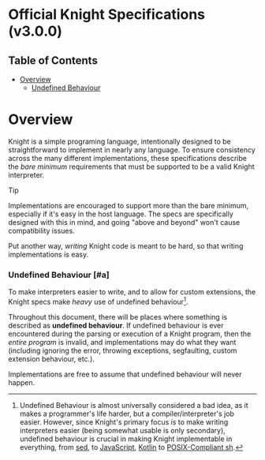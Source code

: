 # Official Knight Specifications (v3.0.0)
## Table of Contents
* [Overview](#overview)
	- [Undefined Behaviour](#undefined-behaviour)
<!-- * [Syntax](#syntax)
	- [Required Encoding](#required-encoding)
	- [Whitespace](#whitespace)
	- [Comments](#comments)
	- [Integer Literals](#integer-literals)
	- [String Literals](#string-literals)
	- [Variables](#parsing-variables)
	- [Functions](#parsing-functions)
	- [Parenthesis Groupings](#parenthesis-groupings)
	- [Parsing Example](#parsing-example)
	- [EBNF](#ebnf)
* [Types](#types)
	- [Context Overview](#coercions-overview)
	- [Integer](#integer)
	- [String](#string)
	- [Boolean](#boolean)
	- [Null](#null)
	- [List](#list)
	- [Block](#block)
* [Variables](#variables)
	- [Variable Evaluation](#variable-evaluation)
* [Functions](#functions)
	- [Evaluation Contexts](#evaluation-contexts)
	- [Nullary (arity 0)](#nullary-fns)
	- [Unary (arity 1)](#unary-fns)
	- [Binary (arity 2)](#binary-fns)
	- [Ternary (arity 3)](#ternary-fns)
	- [Quaternary (arity 4)](#quaternary-fns)
* [Extensions](#extensions)
	- [Command Line Arguments](#ext-command-line-arguments)
	- [Handling Undefined Behaviour](#ext-handling-undefined-behaviour)
	- [Functions](#ext-functions)
	- [Syntactic Sugar](#ext-syntactic-sugar)
	- [Additional Types](#ext-additional-types)
	- [Changing Functionality](#ext-changing-functionality)
	- [Extensibility](#ext-extensibility)
 -->
# Overview
Knight is a simple programing language, intentionally designed to be straightforward to implement in nearly any language. To ensure consistency across the many different implementations, these specifications describe the _bare minimum_ requirements that must be supported to be a valid Knight interpreter.

> [!TIP]
> Implementations are encouraged to support more than the bare minimum, especially if it's easy in the host language. The specs are specifically designed with this in mind, and going "above and beyond" won't cause compatibility issues.

Put another way, _writing_ Knight code is meant to be hard, so that writing implementations is easy.

### Undefined Behaviour [#a]
To make interpreters easier to write, and to allow for custom extensions, the Knight specs make _heavy_ use of undefined behaviour[^1].

[^1]: Undefined Behaviour is almost universally considered a bad idea, as it makes a programmer's life harder, but a compiler/interpreter's job easier. However, since Knight's primary focus _is_ to make writing interpreters easier (being somewhat usable is only secondary), undefined behaviour is crucial in making Knight implementable in everything, from [sed](https://github.com/knight-lang/sed), to [JavaScript](https://github.com/knight-lang/javascript), [Kotlin](https://github.com/knight-lang/kotlin) to [POSIX-Compliant sh](https://github.com/knight-lang/shell).

Throughout this document, there will be places where something is described as **undefined behaviour**. If undefined behaviour is ever encountered during the parsing or execution of a Knight program, then the _entire program_ is invalid, and implementations may do what they want (including ignoring the error, throwing exceptions, segfaulting, custom extension behaviour, etc.).

Implementations are free to assume that undefined behaviour will never happen.

<!--
## Undefined Behaviour
To make


Some forms of undefined behaviour may be easier to check than others, depending on the implementation language. For example, most implementations should be able to detect a division-by-zero error (e.g. by an exception being thrown). However, it may be more impossible to detect standard out being closed (such as in brainf\*ck). Implementations are encouraged, but not required, to handle easily-checked undefined behaviour.

To reiterate, **if undefined behaviour is encountered at any point during the parsing or execution of a Knight program, the entire program is ill-defined, and implementations may do whatever they want.**

# Syntax
Knight is a Polish-Notation (PN) language: Instead of the traditional "infix notation" (e.g. `output(1 + 2 * 4)`), functions come _before_ their arguments (e.g. `OUTPUT + 1 * 2 4`).

Knight also does not have a distinction between statements and expressions. Every function in Knight returns a value, which is then usable in other functions. So, instead of the c-style syntax of
```c
if (x < 3) {
	output("hi");
} else {
	output("bye");
}
```
Knight allows you to utilize the return value of `IF`:
```knight
OUTPUT IF < x 3 "hi" "bye"
```

Each Knight program is a single expression expression—such as `OUTPUT 3`, `; (= a 4) (OUTPUT (+ "a=" a))`, etc. Any additional tokens after this first expression (i.e. anything other than [whitespace](#whitespace) and [comments](#comments)) is **undefined behaviour**.

## Required Encoding
To make Knight implementable in most languages, only the following subset of ASCII characters is required to be supported. Implementations may support a superset of this (for example, all of ASCII or Unicode), but this is not required.
```text
	[tab] [newline] [carriage return] [space]
	  ! " # $ % & ' ( ) * + , - . /
	0 1 2 3 4 5 6 7 8 9 : ; < = > ?
	@ A B C D E F G H I J K L M N O
	P Q R S T U V W X Y Z [ \ ] ^ _
	` a b c d e f g h i j k l m n o
	p q r s t u v w x y z { | } ~
```
It is **undefined behaviour** for any character not in this list to appear anywhere within Knight source code (including within [comments](#comments)) and [string](#string)s (including those returned from [`PROMPT`](#fn-prompt)). Again, implementations are free to support more than this, but this is the bare minimum.

## Whitespace
Due to the nature of Knight's syntax, whitespace isn't always necessary. For example, `OUTPUT1` should be parsed as two tokens, `OUTPUT` and `1`. However, there are some times that whitespace is needed in order to distinguish different tokens (such as between two identifiers).

Implementations are required to recognize a minimum of the following characters as whitespace:

- Tab (`0x09`, i.e. `\t`)
- Newline (`0x0a`, i.e. `\n`)
- Carriage return (`0x0d`, i.e. `\r`)
- Space (`0x20`, i.e. a space—` `)

### <a name=other-whitespace></a> Interpreting `(`, `)`, and `:` as whitespace
While not defined as whitespace, implementations are free to ignore `(`, `)`, and `:` in source files. This is because for valid Knight programs, `(` and `)` do nothing (see [Parenthesis Groupings](#parenthesis-groupings)), whereas [`:`](#fn-noop) is a function that simply returns its argument, and so could always be omitted.

## Comments
Comments in Knight start with pound sign (`0x23`, i.e. `#`) and go until either a newline character (`0x0a`, i.e. `\n`) or end of file is encountered. Everything after the `#` should be ignored by the parser. There are no multiline or embedded comments in Knight.

As mentioned in the [the required encoding section](#required-encoding), it's **undefined behaviour** for comments to contain illegal characters. However, like all other undefined behaviour in Knight, implementations are free to define their own behaviour when it is encountered (and thus may allow non-Knight-encoding characters in comments).

For those familiar with regex, comments are `/#[^\n]*(\n|$)/`.

## Integer Literals
[Integer](#integer) literals are simply a sequence of ASCII digits (i.e. `0` (`0x30`) through `9` (`0x39`)). Leading `0`s do not indicate octal integers (e.g. `011` is the number eleven, not nine). No other bases are supported, and only integral numbers are allowed. Note that, unlike most other languages, integers are allowed to be followed by any non-digit character. As such, `+1a` should be parsed as `+` then `1` then `a`.

Like some languages, Knight doesn't have negative integer literals. Instead, the [`~`](#fn-negate) (numerical negation) function must be used: `~5`. However, implementations are free to parse this as the integer `-5`, as it has the same effect.

It is **undefined behaviour** for an integer literals to be larger than the [maximum required size](#integer-bounds).

For those familiar with regex, integers are `/[0-9]+/`.

## String Literals
[String](#string) literals in Knight begin with with either a single quote (`0x27`, i.e. `'`) or a double quote (`0x22`, i.e. `"`). All characters are taken literally until the opening quote is encountered again. This means that there are no escape sequences within string literals; if you want a newline character, you will have to do:
```knight
OUTPUT "this is a newline:
cool, right?"
```
Due to the lack of escape sequences, each string may only contain one of the two types of quotes (as the same quote again denotes the end of a string). There is no difference between single quoted or double quoted strings (asides from the fact that double quotes can appear in single-quoted strings and vice versa).

It is **undefined behaviour** for string literals to not have a closing quote. While highly unlikely to be encountered in an actual program, it is also **undefined behaviour** for a string literal's length to exceed the [maximum integer size](#integer-bounds).

For those familiar with regex, strings are `/'[^']*'|"[^"]*"/`.

## <a name=parsing-variables></a> Variables
In Knight, all [variable](#variables)s are lower case (upper case letters are reserved for builtin functions). Variable names must start with an ASCII lower case letter (i.e. `a` (`0x61`) through `z` (`0x7a`)) or an underscore (`_` (`0x5f`)). After the initial letter, variable names may optionally include lower case letters, underscores, or ASCII digits (i.e. `0` (`0x30`) through `9` (`0x39`)). Note that since upper case letters are not a part of variable names, they're allowed to immediately follow variables. `+aRANDOM` should be parsed as `+`, `a`, and `RANDOM`.

Implementations are required to support variable names of at most 127 characters, although they may choose to allow longer variable names. It is **undefined behaviour** for programs to have variable names longer than 127 characters.

For those familiar with regex, variables are `/[a-z_][a-z_0-9]*/`.

## <a name=parsing-functions></a> Functions
In Knight, there are two different styles of functions: symbolic and word-based. In both cases, the function is uniquely identified by its first character; the distinction merely determines how the name is parsed.

Word-based functions start with a single uppercase letter (ie `A` (`0x41`) through `Z` (`0x5a`)), such as `I` for `IF` or `R` for `RANDOM`, and may contain any amount of upper case letters and `_` (`0x5f`) afterwards. This means that `R`, `RAND`, `RANDOM`, `RAND_INT`, `RAND_OM_NUMBER` `R___`, etc. are all the same function—the `R` function.

In contrast, symbolic functions are functions that are a single symbol, such as `;` or `%`. Unlike word-based functions, they should not consume additional characters following them. The character stream `+++` should be parsed identically to `+ + +`—three separate addition functions.

Every function has a predetermined arity: There are no variadic functions. After parsing a function's name, an amount of expressions corresponding to that function's arity should be parsed: For example, after parsing a `+`, two expressions must be parsed, such as `+ 1 2`. It is **undefined behaviour** for a program to contain fewer expressions than are required for the function. While not necessary, it's recommended to provide some form of error message (if easy to implement), such as `line 10: missing argument 2 for '+'`, or even `missing an argument for '+'`.

The list of required functions are as follows. Implementations may define additional symbolic or keyword-based functions if desired.

- Arity `0`: [`TRUE`](#fn-true), [`FALSE`](#fn-false), [`NULL`](#fn-null), [`@`](#fn-empty-list),
             [`PROMPT`](#fn-prompt), [`RANDOM`](#fn-random)
- Arity `1`: [`:`](#fn-noop), [`BLOCK`](#fn-block), [`CALL`](#fn-call), [`QUIT`](#fn-quit),
             [`DUMP`](#fn-dump), [`OUTPUT`](#fn-output), [`LENGTH`](#fn-length), [`!`](#fn-not),
             [`~`](#fn-negate), [`ASCII`](#fn-ascii), [`,`](#fn-box), [`[`](#fn-head), [`]`](#fn-tail)
- Arity `2`: [`+`](#fn-add), [`-`](#fn-subtract), [`*`](#fn-multiply), [`/`](#fn-divide),
             [`%`](#fn-remainder), [`^`](#fn-power), [`<`](#fn-less-than), [`>`](#fn-greater-than),
             [`?`](#fn-equals), [`&`](#fn-and), [`|`](#fn-or), [`;`](#fn-then), [`=`](#fn-assign),
             [`WHILE`](#fn-while)
- Arity `3`: [`IF`](#fn-if), [`GET`](#fn-get)
- Arity `4`: [`SET`](#fn-set)

### <a name=literal-functions></a> Literal Functions
Short note on the `TRUE`/`FALSE`/`NULL`/`@` functions: As they are functions that take no arguments and simply return a value (true, false, null, and an empty list, respectively), they can be instead interpreted as literals. That is, there's no functional difference between parsing `TRUE` as a function that returns `true` when executed and parsing `TRUE` simply as the true value.

### Implementation-Defined Functions
Implementations may define their own functions, as long as they start with an upper-case letter or a symbol. Note that the `X` function name is explicitly reserved for extensions. See [Extensions](#extensions) for more details.

## Parenthesis Groupings
Because all Knight is a polish-notation language with only fixed-arity functions (see [Functions](#functions)), grouping is not at all required to make valid programs. But writing large Knight programs can get a bit difficult, as a single mistake can lead to the parser misinterpreting everything. So, as an aid, the left and right round parenthesis (`0x28` and `0x29`, i.e. `(` and `)`) can be used to enclose expressions. It is **undefined behaviour** for these parenthesis to not enclose a single expression.

Since these parenthesis do not change the parsing of valid Knight programs, and don't affect the runtime in any way whatsoever, implementations _are free to ignore them when parsing_. These implementations will still run valid Knight programs correctly.

This requirement for valid Knight programs simply exists so that implementations that wish to do parenthesis checking won't accidentally reject valid programs. Here's some examples of programs:
```knight
OUTPUT * a 2         # legal, no parens
(OUTPUT * a 2)       # legal, parens are valid
(OUTPUT (* (a) (2))) # legal, parens are valid
OUTPUT * ((((a)))) 2 # legal, parens can nest.
= (a) 4              # legal, identifiers here are no different

OUTPUT (* a 2  # illegal, mismatched parens
OUTPUT (*) a 2 # illegal, not enclosing a single expression
OUTPUT ((*) a 2) # illegal, the `(*)` isn't a single expression
```

## Parsing Example
Here's an example of a simple guessing game, and how it should be parsed:
```text
# Simple guessing game
; = secret RANDOM
; = guess + 0 PROMPT
  OUTPUT IF (? secret guess) "correct!" "wrong!"
```
```text
[;]
 ├──[=]
 │   ├──[secret]
 │   └──[RANDOM]
 └──[;]
     ├──[=]
     │   ├──[guess]
     │   └──[+]
     │       ├──[0]
     │       └──[PROMPT]
     └──[OUTPUT]
         └──[IF]
             ├──[?]
             │   ├──[secret]
             │   └──[guess]
             ├──["correct!"]
             └──["wrong!"]
```

## EBNF
If you are familiar with [EBNF](https://en.wikipedia.org/wiki/Extended_Backus%E2%80%93Naur_form), the following is Knight's EBNF in its entirety:
```ebnf
program := expr ; (* An entire program in Knight is just one expression *)
expr := identifier
      | integer
      | string
      | nullary
      | unary      expr
      | binary     expr expr
      | ternary    expr expr expr
      | quaternary expr expr expr expr ;

(* Simple values *)
identifier := LOWER , {LOWER | DIGIT} ;
integer    := DIGIT , {DIGIT} ;
string     := "'" , {NON_SINGLE} , "'"
            | '"' , {NON_DOUBLE} , '"' ;

(* Functions *)
nullary    := "@"
            | ("T" | "F" | "N" | "P" | "R") , {UPPER} ;

unary      := ":" | "!" | "~" | "," | "[" | "]"
            | ("B" | "C" | "Q" | "D" | "O" | "L" | "A") , {UPPER} ;

binary     := "+" | "-" | "*" | "/" | "%" | "^"
            | "<" | ">" | "?" | "&" | "|" | ";" | "="
            | "W" , {UPPER} ;

ternary    := ("I" | "G") , {UPPER} ;

quaternary := "S" , {UPPER} ;

(* Character sequences *)
UPPER := "_" | "A" | "B" | "C" | "D" | "E" | "F" | "G" | "H"
       | "I" | "J" | "K" | "L" | "M" | "N" | "O" | "P" | "Q"
       | "R" | "S" | "T" | "U" | "V" | "W" | "X" | "Y" | "Z" ;

LOWER := "_" | "a" | "b" | "c" | "d" | "e" | "f" | "g" | "h"
       | "i" | "j" | "k" | "l" | "m" | "n" | "o" | "p" | "q"
       | "r" | "s" | "t" | "u" | "v" | "w" | "x" | "y" | "z" ;

DIGIT := "0" | "1" | "2" | "3" | "4"
       | "5" | "6" | "7" | "8" | "9" ;

NON_SINGLE := ? any character except single quote (') ? ;
NON_DOUBLE := ? any character except double quote (") ? ;
```

# Types
Knight only has a handful of types: [Integer](#integer), [String](#string), [Boolean](#boolean), [Null](#null), [List](#list), and [Block](#block). All types in Knight are **immutable**, including strings and lists.



<! -- Most Knight functions perform coercion between types, so conversions are defined on a lot

Knight functions frequently perform coercion, converting their arguments from one type to another. As such, every type but Block have the **integer**, **string**, **boolean**, and **list** coercions defined.

All types in Knight are **immutable**, including strings and lists.
 - ->
## Context Overview
Many functions in Knight have contexts defined on them: They will automatically coerce their arguments from one type to another. For example, [`OUTPUT`](#fn-output) always coerces its argument into a string.

The following is a rough overview of all the conversions. See each type's "Coercion" section for more details.

| Conversion From \ To | [Integer](#integer)     | [String](#string)                   | [Boolean](#boolean) | [List](#list)    |
|----------------------|-------------------------|-------------------------------------|---------------------|------------------|
| [Integer](#integer)  | _itself_                | (normal int->string conversion)     | nonzero?            | digits (**undefined** if negative) |
| [String](#string)    | &lt;like C's `atoi`&gt; | _itself_                            | nonempty?           | individual chars |
| [Boolean](#boolean)  | `0`/`1`                 | `"false"`/`"true"`                  | _itself_            | **undefined**    |
| [List](#list)        | list length             | list [joined](#fn-power) by newline | nonempty?           | _itself_         |
| [Null](#null)        | `0`                     | `""`                                | `false`             | empty list       |
| [Block](#block)      | **undefined**           | **undefined**                       | **undefined**       | **undefined**    |

## Evaluation of Types
All builtin types in Knight (i.e. Integer, String, Boolean, Null, and List) when evaluated, should return themselves. This is in contrast to variables and functions, which may return different values each time they're evaluated.

## <a name=integer></a> Integer
In Knight, only integral numbers exist—all functions which might return non-integral numbers are simply truncated (look at each functions' respective definitions for details on what exactly truncation means in each case).

### <a name=integer-bounds></a> Minimum Required Bounds
All implementations must be able to represent all integers within the range `-2147483648 .. 2147483647`, inclusive on both sides. (These are the bounds for 32-bit signed integers using 2's complement.) Implementations are free to support larger, and smaller integers (for example, by using a 64 bit integer), however this is the bare minimum.
Knight only supports integersOnly integers $[-2^{31}, 2^{31} -1]$

> [!TIP]
> Implementations are only required to support up to 32 bit integers, but can go beyond.


Note that all mathematical operations in Knight that would cause over/underflow for integers is considered **undefined behaviour**. This allows for implementations to freely use larger integer sizes and not have to worry about wraparounds.

### <a name=integer-contexts></a> Contexts
(See [here](#evaluation-contexts) for more details on contexts.)

- **integer**: In integer contexts, the integer itself is simply returned.
- **string**: In string contexts, integers are converted to their base-10 representation. Negative integers should have a `-` prepended to the beginning of the string (positive integers shouldn't get `+`). For example, `0 -> "0"`, `123 -> "123"`, and `~12 -> "-12"`.
- **boolean**: In boolean contexts, zero becomes `false`, and all other integers (ie nonzero) become `true`.
- **list**: In list contexts, the digits of the integer should be returned order of most significant to least significant. If the integer is negative, each digit should become negated as well. For example, `DUMP +@123` prints `[1, 2, 3]`, whereas `DUMP +@~123` prints `[-1, -2, -3]`.

## String
Strings in Knight are like strings in most other languages, albeit a bit simpler: They're immutable (like all types within Knight), and are _only_ required to be able to represent a [specific subset of ASCII](#required-encoding). Implementations are free to support more characters (e.g. all of ASCII, or Unicode), but this is not required.

While rare in practice, it is **undefined behaviour** for Knight programs to attempt to create strings with a length larger than [the maximum value for integers](#integer-bounds). (Thus, `LENGTH string` will always have a well-defined result.)

### <a name=string-contexts></a> Contexts
(See [here](#evaluation-contexts) for more details on contexts.)

- **integer**: (This is roughly equivalent to C's `atoi`). To convert a string to an integer, the following is done: (1) strip all leading [whitespace](#whitespace), (2) an optional `+` or `-` may occur (3) take as many ascii digits as possible, stopping at the first non-digit or end of string. Interpret those digits as a string literal, negating it if `-` occurred. If no digits are found, return zero. In regex terms, this is `/^\s*([-+]?\d*)/`. Note that if the resulting integer is out of bounds for what the integer type can handle, it is **undefined behaviour**.
- **string**: In string contexts, the string itself is returned.
- **boolean**: In boolean contexts, only empty strings are `false`. All other strings (ie nonempty) are `true`, including things like `"0"`.
- **list**: In list contexts, the characters of the string should be returned, with each element of the list being a string containing just that character. (For example, `DUMP +@"abc"` prints `["a", "b", "c"]`.)

## Boolean
The boolean type in Knight has two variants: `false` and `true`. These two values are used to indicate truthiness within Knight, and is the type that's converted to within boolean contexts.

### <a name=boolean-contexts></a> Contexts
(See [here](#evaluation-contexts) for more details on contexts.)

- **integer**: In integer contexts, `false` becomes `0` and `true` becomes `1`.
- **string**: In string contexts, `false` becomes `"false"` and `true` becomes `"true"`.
- **boolean**: In boolean contexts, the boolean itself is simply returned.
- **list**: In list contexts, `false` becomes an empty list and `true` becomes a list just containing `true`. (i.e. `+@FALSE` is equivalent to `@`, whereas `+@TRUE` is equivalent to `,TRUE`).


## Null
The `null` type is used to indicate the absence of a value within Knight, and is the return value of some functions (such as `OUTPUT` and `WHILE`). While it does have conversions defined for all contexts, no conversions _into_ `null` exist.

### <a name=null-contexts></a> Contexts
(See [here](#evaluation-contexts) for more details on contexts.)

- **integer**: In integer contexts, null becomes `0`.
- **string**: In string contexts, null becomes an **empty string** (notably, not `"null"`, as some languages do).
- **boolean**: In boolean contexts, null becomes `false`.
- **list**: In list contexts, null becomes an empty list.

## List
Lists are the only container type defined in Knight. Like most runtime languages, lists in Knight are heterogeneous—that is, the same list must be able to hold multiple values (e.g. both an integer and a string). Additionally, like strings, lists are entirely immutable: All operations that would normally modify a list in other languages simply returns a new list in Knight. Lastly, a list is a datatype with an order; ie, list elements retain the order in which they are. (e.g. `[ list` should always give you the same element for nonempty lists).

While rare in practice, it is **undefined behaviour** for Knight programs to attempt to create lists with a length larger than [the maximum value for integers](#integer-bounds). (Thus, `LENGTH list` will always have a well-defined result.)

### <a name=list-contexts></a> Contexts
(See [here](#evaluation-contexts) for more details on contexts.)

- **integer**: In integer contexts, lists return their length.
- **string**: In string contexts, lists should have their elements converted to a string, with a newline inserted between each element. (This is the same as calling the [`^` operator](#fn-power) with a newline as the second argument). Because of this, an empty list becomes an empty string, and a list of just one element becomes just that element's string value.
- **boolean**: In boolean contexts, empty lists return `false`, and all other (i.e. nonempty) lists return true.
- **list**: In list contexts, the list itself is simply returned.

### List Literals
Due to Knight's fixed-arity syntax, it's impossible to have list literals (although you could definitely add them as an extension if you wanted). There's generally three ways to create lists in Knight:
```knight
# Way 1, automatic coercion by adding something to `@`
+@123   # => [1, 2, 3]
+@"abc" # => ["a", "b", "c"]

# Way 2, adding "boxed" elements together:
+ (+ ,1 ,2) ,3 # => [1, 2, 3]
+ ,TRUE ,FALSE # => [true, false]

# Way 3 (a variant of 2), doing some form of iteration:
; = list @
; WHILE > 100 list # until the list is 100 elements long
	: = list + list ,LENGTH list # add the length of the list to it.
```

## Block
The black sheep of Knight's types, the Block type is created in exactly one way: The return value of the `BLOCK` function. Blocks are used to used to delay execution of a piece of code until later, which acts as sort of a poor-man's function. The only way to execute a block's body is through the `CALL` function, which accepts only a single argument: the block to execute. Blocks do not take arguments, as all arguments are global variables.

### <a name=block-contexts></a> Contexts
The Block type does not have any contexts defined. Attempting to coerce a Block into anything results in **undefined behaviour**.

### Valid functions for Blocks
Because blocks aren't allowed to be used in any contexts, there's only a handful of places they may be used. Attempting to use them anywhere else is considered **undefined behaviour**

- The sole argument to [`:`](#fn-noop), [`BLOCK`](#fn-block) itself (ie `BLOCK BLOCK ...`), [`CALL`](#fn-call), and [`,`](#fn-box).
- The second argument to [`=`](#fn-while), [`&`](#fn-and), or [`|`](#fn-or)
- Either argument of [`;`](#fn-then)
- Either the second or third argument of [`IF`](#fn-if)

Notably, functions like [`?`](#fn-equals) and [`DUMP`](#fn-dump) do not require you to handle blocks at all.

# Variables
All variables in Knight are global and last for the duration of the program; there are no function-local variables. This means that once a variable is assigned a value, the variable should be accessible at any point for the duration of the program. Also, like most runtime languages, variables are not typed—you can assign a string to a variable that previously held a block.

Implementations are only required to support variables between 1 and 127 characters long, however they may choose to support longer. As is described in the [variable parsing](#parsing-variables) section, names must conform to the regex `/[a-z_][a-z0-9_]*/`.

### Possible optimizations for Variables
Note that while technically you're required to both have every variable accessible at all times _and_ able to be assigned every type, Knight supports no form of introspection or runtime evaluation (without optional extensions such as `EVAL` or `VALUE`). That is, there's no way at runtime to dynamically assign/lookup a variable. So, if you can prove that a variable is unused after a certain point, or is only assigned a specific type, you should feel free to perform optimizations.

## Variable Evaluation
When evaluated, the variable must return the value previously assigned to it, unevaluated. That is, if you say had `= foo BLOCK (QUIT 1)` beforehand and later on evaluated `foo`, it should return the block, and _not_ quit the program. Note that it's possible for multiple variables to be associated with the same object within Knight (e.g. `= foo (= bar ...)`).

It's considered **undefined behaviour** to attempt to evaluate a variable when it hasn't been assigned a value yet.

# Functions
Every function in Knight has a predetermined arity—there are no variadic functions.

Unless otherwise noted, all functions will _evaluate_ their arguments beforehand. This means that `+ a b` should fetch the value of `a`, the value of `b`, and then add them together, and should _not_ attempt to add a literal identifier to another literal identifier (which doesn't even make sense).

All arguments _must_ be evaluated in order (from left to right)—functions such as `;` rely on this.

As mentioned before, any operators which would return an integer outside of the implementation-supported integer range, the return value is undefined. (i.e. integer overflow is an undefined operation.)

## Evaluation Contexts
Certain functions impose certain contexts on their arguments, coercing other types to the required type. (See each type's coercion contexts for their exact semantics.) The following are the contexts used within this document:

- `string`:      The argument must be evaluated, and then converted to a [String](#string).
- `boolean`:     The argument must be evaluated, and then converted to a [Boolean](#boolean).
- `integer`:     The argument must be evaluated, and then converted to an [Integer](#integer).
- `list`:        The argument must be evaluated, and then converted to a [List](#list).
- `coerced`:     The argument must be evaluated, and will then be coerced within the function itself.
- `unchanged`:   The argument must be evaluated, and passed unchanged.
- `unevaluated`: The argument must not be evaluated at all before being passed.

Some functions also express their arguments via `{...}` (eg `ASCII {string,integer}`). This is just a convenience to see what types are valid at a glance, and should be interpreted as `unchanged`.

## <a name=nullary-fns></a> Nullary (arity 0)
### <a name=fn-true></a> `TRUE`
The function `TRUE` returns the true boolean value.

As discussed in the [Literals Functions](#literal-functions) section, `TRUE` may either be interpreted as a function of arity 0, or a literal value—they're equivalent. See the section for more details.

#### Examples
```nim
DUMP TRUE #=> true
```

### <a name=fn-false></a> `FALSE`
The function `FALSE` returns the false boolean value.

As discussed in the [Literals Functions](#literal-functions) section, `FALSE` may either be interpreted as a function of arity 0, or a literal value—they're equivalent. See the section for more details.

#### Examples
```nim
DUMP FALSE #=> false
```

### <a name=fn-null></a> `NULL`
The function `NULL` returns the null value.

As discussed in the [Literals Functions](#literal-functions) section, `NULL` may either be interpreted as a function of arity 0, or a literal value—they're equivalent. See the section for more details.

#### Examples
```nim
DUMP NULL #=> null
```

### <a name=fn-empty-list></a> `@`
The function `@` returns the an empty list.

As discussed in the [Literals Functions](#literal-functions) section, `@` may either be interpreted as a function of arity 0, or a literal value—they're equivalent. See the section for more details.

#### Examples
```nim
DUMP @ #=> []
```

### <a name=fn-prompt></a> `PROMPT`
The prompt function reads a line (terminated either by `\n` or end of file being reached, whichever is first) from standard in. Before returning the line, a trailing `\n`/`\r\n` should be removed. If there's nothing left to read from stdin (i.e. end of file was reached before reading anything), `null` should be returned instead. Implementations should be able to read lines of any length, up to the [maximum required size for strings](#string-bounds).

It is considered **undefined behaviour** for there to be a problem reading a line from stdin (e.g, it's closed, permission issues, etc., but _not_ if EOF was reached—see the previous line).

If is considered **undefined behaviour** if the line that's read in contains any characters that [are not supported in Knight](#required-encoding).

#### Examples
Examples of how `PROMPT` functions (input (with escapes) on the left, result on the right):
```
hello\n           #=> "hello"
hello\r\n         #=> "hello"
hello\r\r\n       #=> "hello\r"
hello\rworld\r\n  #=> "hello\rworld"
hello\r\r\r<eof>  #=> "hello\r\r\r"
hello<eof>        #=> "hello"
<eof>             #=> NULL
```

### <a name=fn-random></a> `RANDOM`
This function must return a (pseudo-) random integer between 0 and—at a minimum—32767 (`0x7fff`). Implementations are free to return a larger random integer if they desire; however, all random integers must be zero or positive.

Note that `RANDOM` _should_ return different integers between subsequent calls and program executions, although this isn't strictly verifiable by virtue of how random integers work. Regardless, programs should attempt to use a somewhat unique seed for every program run (e.g. a simple `srand(time(NULL)))` is sufficient).

### Examples
```nim
DUMP RANDOM        #=> 15503
DUMP (% RANDOM 10) #=> 9
```

## <a name=unary-fns></a> Unary (arity 1)

### <a name=fn-noop></a> `: unchanged`
A no-op: Simply returns its value unchanged (after executing it).

As discussed in the [Other Whitespace](#other-whitespace) section, `:` may either be interpreted as a function of arity 1 or whitespace.

#### Examples
```nim
: DUMP + 1 2       #=> 3
DUMP : + 1 2       #=> 3
: DUMP : + : 1 : 2 #=> 3
::::::: DUMP + 1 2 #=> 3
```

### <a name=fn-block></a> `BLOCK unevaluated`
Unlike nearly every other function in Knight, the `BLOCK` function does _not_ execute its argument: Instead, it returns a [Block](#block), that when [`CALL`](#fn-call)ed later on, will actually evaluate the argument. This is the only way for Knight programs to get unevaluated blocks of code, which can be used for delayed execution.

The `BLOCK` function is intended to be used to create user-defined "functions". However, there's no way to pass arguments to blocks, and so Knight programs that wish to pass arguments must use global variables. See examples below.

(Implementation Note: For most implementations, `BLOCK` can be implemented as just returning its argument, and `CALL` just executes its argument twice.)

See the [Block type](#block) for exact semantics of how to use `BLOCK`'s return value.

#### See Also
The [Local Variables](#ext-local-variables) and [Methods](#ext-methods) extensions, for implementations that want to try their hand making `BLOCK`s easier to use.

#### <a name=fn-block-examples></a> Examples
Blocks defer execution
```nim
; = random_0_to_9 BLOCK (RANDOM % 10)
; OUTPUT CALL random_0_to_9 #=> 3
: OUTPUT CALL random_0_to_9 #=> 5
```
For implementations that support matching `()`, they're useful to ensure `BLOCK`s contain exactly one statement:\
```nim
; = get_name BLOCK (
	; OUTPUT "What is your name?"
	: PROMPT
)

# This would fail:
# ; = get_name BLOCK (
# 	; OUTPUT "What is your name?"
# ) # <-- oops, forgot `PROMPT`

: OUTPUT + "Hello, " (CALL get_name)

```
To pass arguments to blocks, you need to use global variables
```nim
; = max BLOCK
   : IF (< a b) a b

; = a 3
; = b 4
: OUTPUT + "maximum of a and b is: " (CALL max)
```
Blocks can contain anything, not just functions
```
; = foo BLOCK bar
; = true BLOCK TRUE
; = four BLOCK 4

; = bar (CALL true)
; OUTPUT CALL foo # => true
; = bar (CALL four)
: OUTPUT CALL foo # => 4
```

### <a name=fn-call></a> `CALL {block}`
Calling this function with anything other than [`BLOCK`](#fn-block)'s return value is considered **undefined behaviour**.

The pair to [`BLOCK`](#fn-block), `CALL` evaluates whatever `BLOCK` was given.
When given a Block, executes the Block's inner value

Just as [`BLOCK`](#fn-block) delays the execution of its argument, `CALL` should "resume execution" of the argument, evaluating as if the `BLOCK` as defined at the call site.

Calling this function with anything other than [`BLOCK`](#fn-block)'s return value is considered **undefined behaviour**.

#### Examples
See [`BLOCK`'s examples](#fn-block-examples)

### <a name=fn-quit></a> `QUIT integer`
Stops the entire Knight program with the given status code.

It is **undefined behaviour** if the given status code is not within 0 to 127, inclusive. (However, since it is undefined behaviour, implementations are free to accept status codes outside this range.)

Examples:
```knight
QUIT 12    # => exit with status 12
QUIT 0     # => exit with status 0
QUIT "127" # => exit with status 127
QUIT ~1    # undefined behaviour
QUIT 128   # undefined behaviour
```

### <a name=fn-output></a> `OUTPUT string`
Writes its argument (converted to a string) to standard out, flushes standard out, and then returns `null`.

Normally, a newline should be written after `string` (which should also flush stdout on most systems). However, if the string ends with a backslash (`\`), the backslash is _not written to stdout_, and trailing newline is suppressed.

It is considered **undefined behaviour** if any problems arise when writing to or flushing stdout (e.g. it's closed, permission issues, etc.).

Examples:
```knight
# normal string
; OUTPUT "foo"
; OUTPUT "" # empty string also writes newline
; OUTPUT "bar"
foo

bar
# no trailing newline
; OUTPUT "foo\"
; OUTPUT "bar"
foobar
# With a string ending in `\n`
; OUTPUT "foo
"
; OUTPUT "bar"
foo

bar
```

### <a name=fn-dump></a> `DUMP {integer,boolean,null,string,list}`
Dumps a debugging representation of its argument to stdout, then returns its evaluated argument.

This function is also with the unit testing framework uses to ensure that implementations conform to the Knight specifications.

This function writes the following to stdout, _without a trailing newline_:

- **`integer`**: Its string representation.
- **`boolean`**: Its string representation.
- **`null`**: Just `null`.
- **`string`**: A `"`, followed by the contents of the string, and ended with another `"`. The contents of the string should be verbatim, except for the following replacements:
	- tab (`0x09`): `\t`
	- newline (`0x0A`): `\n`
	- carriage return (`0x0D`): `\r`
	- backslash (`0x5C`): `\\`
	- double quote (`0x22`): `\"`
- **`list`**: A `[`, followed by the `DUMP`ing of each element within the list. A `, ` (comma _and_ then space) should be added between elements, but not at the end. A closing `]` should be written when done.
- **All other types**: **undefined behaviour**

Like [`OUTPUT`](#fn-output), it's **undefined behaviour** if there's any issues writing to stdout.

Examples:
```knight
DUMP 3 #=> 3
DUMP ~3 #=> -3

DUMP TRUE #=> true
DUMP FALSE #=> false
DUMP NULL #=> null

DUMP 'hello' #=> "hello"
DUMP 'hel"lo' #=> "hel\"lo"
DUMP "hel'lo" #=> "hel'lo"
DUMP '<carrige return>
<tab>' #=> "\r\n\t"
DUMP '\"' => "\\\""

DUMP @ #=> []
DUMP ,3 #=> [3]
DUMP ,,,3 #=> [[[3]]]
DUMP ,"[]" #=> ["[]"]
DUMP +@123 #=> [1, 2, 3]
DUMP +@'\\3' #=> ["\\", "\\", "3"]
```

### <a name=fn-length></a> `LENGTH list`
Returns the length of the argument when converted to a list.

Note: The length of strings are the same as the length of their list coercion, as the list coercion returns a list of the chars in the list.

Examples:
```knight
LENGTH TRUE      # => 1
LENGTH FALSE     # => 0
LENGTH NULL      # => 0
LENGTH 1234      # => 4
LENGTH ~1234     # => 4
LENGTH "hello!"  # => 6
LENGTH @         # => 0
LENGTH (*,0 100) # => 100
```

### <a name=fn-not></a> `! boolean`
Returns the logical negation of its argument: truthy values become `false`, and falsey values become `true`.

Examples:
```knight
!TRUE # => false
!1234 # => false
!""   # => true
!,0   # => true
```

### <a name=fn-negate></a> `~ integer`
Converts the argument to an integer, then negates it. Note that this is numeric negation (i.e. like unary `-` in other languages) and _not_ bitwise negation.

Examples:
```knight
~38               # => -38
~0                # => 0
~(- 1 2)          # => 1
~~5               # => 5
~TRUE             # => -1
~,123             # => -1
~(-~2147483647 1) #=> undefined (max integer is 2147483647)
```

### <a name=fn-ascii></a> `ASCII {integer,string}`
The return value of this function depends on its first argument's type:

- **`Integer`**: Interprets it as an ASCII codepoint, and returns a string containing just that character. It is **undefined behaviour** if the codepoint is not [in the encoding](#required-encoding).
- **`String`**: Converts and returns the first character's ASCII numerical equivalent. It is **undefined behaviour** for the string to be empty.
- **All other types**: **undefined behaviour**

Implementations may feel free to extend `ASCII` to go beyond ASCII and even support Unicode. However, this is not required.

Examples:
```knight
ASCII 38 # => &
ASCII 50 # => ;
ASCII 10 # => <newline>
ASCII 19 # undefined (19 isnt valid)

ASCII "H"     # => 72
ASCII "HELLO" # => 72
ASCII "
" # => 10
ASCII "" # undefined (empty isnt valid)
```

### <a name=fn-box></a> `, unchanged`
This function returns a list containing just its argument. In Python terms, `lambda x: [x]`.

Examples:
```knight
,1   # => [1]
,,"" # => [[""]]
,,@  # => [[[]]]
```

### <a name=fn-head></a> `[ {string,list}`
The return value of this function depends on its first argument's type:

- **`String`**: Returns a string of just first character. It is **undefined behaviour** for the string to be empty.
- **`List`**: Returns the first element of the list. It is **undefined behaviour** for the list to be empty.
- **All other types**: **undefined behaviour**

Examples:
```knight
["h"      # => "h"
["hello"  # => "h"
[""       # => undefined, empty string

[,1       # => 1
[(+@1234) # => 1
[@        # => undefined, empty list.
```

### <a name=fn-tail></a> `] {string,list}`
The return value of this function depends on its first argument's type:

- **`String`**: Returns the a string with everything _but_ the first character. It is **undefined behaviour** for the string to be empty.
- **`List`**: Returns a list with everything _but_ the first element. It is **undefined behaviour** for the list to be empty.
- **All other types**: **undefined behaviour**

Examples:
```knight
]"h"      # => ""
]"hello"  # => "ello"
]"aaaaa"  # => "aaaa"
]""       # => undefined, empty string

],1       # => empty list
](+@1234) # => [2, 3, 4]
](+@1111) # => [1, 1, 1]
]@        # => undefined, empty list.
```

## <a name=binary-fns></a> Binary (arity 2)
### <a name=fn-add></a> `+ {integer,list,string} coerced`
The return value of this function depends on its first argument's type:

- **`Integer`**: The second argument is coerced to an integer, and added to the first.
- **`String`**: The second argument is coerced to a string, and concatenated with the first.
- **`List`**: The second argument is coerced to a list, and concatenated with the first.
- **All other types**: **undefined behaviour**.

Examples:
```knight
+ "2a" 3         # => "2a3"
+ 3 "2a"         # => 5
+ @ "abc"        # => ["a", "b", "c"]
+ (+@12) 34      # => [1, 2, 3, 4]
+ (+@12) ,(+@34) # => [1, 2, [3, 4]]
```

### <a name=fn-subtract></a> `- {integer} coerced`
The return value of this function depends on its first argument's type:

- **`Integer`**: The second argument is coerced to an integer, and then subtracted from the first.
- **All other types**: **undefined behaviour**

Examples:
```knight
- 3 "2a" #=> 1
- ~1 4   #=> -5
```

### <a name=fn-multiply></a> `* {integer,string,list} coerced` <!- - note: todo, coerced into integer? - ->
The return value of this function depends on its first argument's type:

- **`Integer`**: The second argument is coerced to an integer, and multiplied with the first.
- **`String`**: The second argument is coerced to an integer, and then the first is repeated that many times. It is **undefined behaviour** if the second argument is negative.
- **`List`**: The second argument is coerced to an integer, and then the first is repeated that many times. It is **undefined behaviour** if the second argument is negative.
- **All other types**: **undefined behaviour**

Examples:
```knight
* 3 "2a"  # => 6
* 3 FALSE # => 0
* "2a" 3  # => "2a2a2a"
* (,1) 5  # => [1, 1, 1, 1, 1]
* (,1) 0  # => empty list
* "2a" ~3 # undefined, negative length
* (,1) ~1 # undefined, negative length
```

### <a name=fn-divide></a> `/ {integer} coerced`
The return value of this function depends on its first argument's type:

- **`Integer`**: The second argument is coerced to an integer, and then divided from the first. Non-whole results must be rounded towards zero. It is **undefined behaviour** for the second argument to be zero.
- **All other types**: **undefined behaviour**

Examples:
```
/ 7 3    # => 2
/ ~5 2   # => -2
/ 5 "-3" # => -1
/ 1 0    # undefined
```

### <a name=fn-remainder></a> `% {integer} coerced`
The return value of this function depends on its first argument's type:

- **`Integer`**: The second argument is coerced to an integer, and then the remainder of `<arg1> / <arg2>` (rounding towards zero) is returned. It is **undefined behaviour** for the second argument not to be a strictly positive integer, or the first to not be zero or positive.
- **All other types**: **undefined behaviour**

```
% 7 3    # => 1
% 10 5   # => 0
% 5 10   # => 5
% 7 0    # undefined, 0 is not positive
% 7 ~2   # undefined, -2 is not positive
% ~7 2   # undefined, -7 is not positive
```

### <a name=fn-power></a> `^ {integer,list} coerced`
The return value of this function depends on its first argument's type:

- **`Integer`**: The second argument is coerced to an integer, and then the first integer is raised to the power of the second integer. Note that `^ 0 1` should return `1`. It is **undefined behaviour** for the second argument to be negative.
- **`List`**: The second argument is coerced to a string. Then, each element of the list is converted to a string and concatenated together, with the second argument being inserted between adjacent elements. This is known as the "join" operator in other languages.

Examples:
```knight
^ 0 0   # 0
^ 0 1   # 1
^ 2 0   # 1
^ ~5 9  # -1953125
^ 10 10 # undefined, too large
^ 10 ~1 # undefined, negative exponent

^ @ "!"       # "", joining empty list yields nothing
^ ,12 "!"     # "12", no elements to separate
^ (+@123) "!" # "1!2!3"
```

### <a name=fn-less-than></a> `< {integer,string,boolean,list} coerced`
The return value of this function depends on its first argument's type:

- **`Integer`**: Coerces the second argument to an integer, then returns whether the first is smaller than the second.
- **`String`**: Coerces the second argument to a string, and then returns whether the first is lexicographically smaller than the second. See below for details on Lexicographical comparisons.
- **`Boolean`**: Coerces the second argument to a boolean, and returns whether the first is false and the second is true.
- **`List`**: Coerces the second argument to a list, and then compares each element of the two, returning the whether the non-equal comparison is less than. If each element is equal, return whether the first list is smaller. (This is how most languages which define comparisons on lists/arrays do it.)
- **All other types**: **undefined behaviour**.

Lexicographical comparisons should find the first non-equivalent character in each string and compare them based on their ASCII value (e.g. in `abcd` and `abde`, `c` and `d` would be compared), returning `true` if the first argument's character is smaller. If both strings have equivalent characters, then this function should whether the first string has a smaller size than the second.

Examples:
```knight
< 1 0      # => true
< 1 "4"    # => false
< "A" "a"  # => true, ascii `"a"` is larger.
< "a" "a0" # => true, `"a"` has smaller length.
< "A" "a0" # => true, `"A" < "a"`
< FALSE 0  # => false
< FALSE 2  # => true
< TRUE x   # => always false regardless of `x`
< @ x      # => always true for non-empty x
< ,1 ,2    # => true, 1 < 2
< +@13 ,2  # => false, 1 < 2
```

### <a name=fn-greater-than></a> `> {integer,string,boolean,list} coerced`
This is exactly the same as [`<`](#fn-less-than), except for operands reversed, i.e. `> a b` should return the same value as `< b a` (barring the fact that `a` should be evaluated before `b`).

Examples:
See [`<`](#fn-less-than).

### <a name=fn-equals></a> `? {integer,string,boolean,null,list} unchanged`
Unlike nearly every other function in Knight, this one does not automatically coerce its arguments—instead, it checks to see if arguments are the same type _and_ value. For example, `1` is equivalent to neither `"1"` nor `TRUE`.

This function is only valid for the "basic types" (`Integer`, `String`, `Boolean`, `Null`, and `List`). Notably, it is **undefined behaviour** for either argument to be a `Block`.

Examples:
```knight
? 1 2        # => false
? ~0 0       # => true
? "1" "1 "   # => false
? FALSE NULl # => false
? NULL NULL  # => true
? ,@ ,,@     # => false
```

### <a name=fn-and></a> `& unchanged unevaluated`
This function acts similar to `&&` in some loosely-typed languages: If the first argument (after being evaluated) is falsey, it is returned directly. However, if it is truthy, the second argument is evaluated and returned.

Unlike most functions, `Block`s can be passed as the second argument to `&`.

Examples:
```knight
& 0 (QUIT 1)   # => 0
& "hi" "there" # => "there"
& TRUE ""      # => ""
& @ 4          # => @
```

### <a name=fn-or></a> `| unchanged unevaluated`
This function acts similar to `||` in some loosely-typed languages: If the first argument (after being evaluated) is truthy, it is returned directly. However, if it is falsey, the second argument is evaluated and returned.

Unlike most functions, `Block`s can be passed as the second argument to `|`.

Examples:
```knight
| 2 (QUIT 1)   # => 2
| "hi" "there" # => "hi"
| TRUE ""      # => TRUE
| @ 4          # => 4
```

This is one of the few functions that `Block`s can be used, albeit in `|` only as the second argument.

### <a name=fn-then></a> `; unchanged unchanged`
This function simply returns its second argument (after evaluating them both because of the `unchanged` context). Its entire purpose is to act as a "sequencing" function, where the first argument's value can be discarded.

Unlike most functions, `Block`s can be passed as either argument to `;`.

_Note that using `:` as the last function in a chain of `;`s can look visually appealing. See the example below_

Examples:
```knight
; = x 3 OUTPUT x # prints 3
OUTPUT ; = x 3 x # also prints 3

# simple factorial
; = i 10
; = prod 1
; WHILE i
	; = prod (* prod i)
	: = i (- i 1)
: OUTPUT prod #=> prints out 3628800
```

### <a name=fn-assign></a> `= <special> unchanged`
If the first argument is not a [variable](#variables), it is considered **undefined behaviour**. (However, see the entirely optional [assign to strings](#ext-assign-to-strings) extension.)

This function evaluates the second argument, and then both assigns it to the variable in the first argument and returns it. This is the only way to update variables within Knight.

Unlike most functions, `Block`s can be passed as the second argument to `=`.

Examples:
```knight
= a 3       # => 3 (a is 3)
* (= a 4) a # => 16 (a is 4)
= a = b 3   # => 3 (a and b are both three; assignments can be chained)
= "a" 4     # undefined, `"a"` isnt a variable
```

### <a name=fn-while></a> `WHILE unevaluated unevaluated`
This function should evaluate the second argument as long as the first argument evaluates to a truthy value. After the first argument becomes falsey, `null` should be returned.

Note that, unlike most programming languages, Knight does not have a builtin way to "`continue`" or "`break`" from a loop. The only way a `WHILE` stops is once its condition becomes false. (However, see the highly optional [Control flow](ext-control-flow) extension if you want to attempt adding them in.)

Examples:
```knight
# simple factorial
; = i 10
; = prod 1
; WHILE i
	; = prod (* prod i)
	: = i (- i 1)
: OUTPUT prod #=> prints out 3628800

# look through a string for the first digit
; = string "hello, th3re, world!"
; = index 0
; = found FALSE
; WHILE & !found (< index LENGTH string)
	; = chr GET string index 1
	: IF & (< '/' chr) (< chr ':')
		: = found true      # if true, "break"
		: = index + index 1 # if false
: OUTPUT IF found
	(+ "the first digit occurs at index" index)
	"no digit was found"
```

## <a name=ternary-fns></a> Ternary (arity 3)
### <a name=fn-if></a> `IF boolean unevaluated unevaluated`
If the first argument is truthy, this function will evaluate and return the second argument. However, if it's falsey, it will evaluate and return the third argument.

Unlike most functions, `Block`s can be passed as either the second or third argument to `IF`.

Examples:
```knight
IF @ "nonempty" "empty"    # => "empty"
IF 1 2 3                   # => 2
IF FALSE QUIT 1 "!"        # => "!"; it wont quit.
IF "0" TRUE QUIT 1         # => true
```

### <a name=fn-get></a> `GET {string,list} integer integer`
The return value of this function depends on its first argument's type:

- **`String`**: Returns a substring starting at the second argument with a length of the third argument. Indexing starts at `0`. It is **undefined behaviour** for either the second or third arguments to be negative, or their sum to be larger than the length of the string.
- **`List`**: Returns a sublist starting at the second argument with a length of the third argument. Indexing starts at `0`. It is **undefined behaviour** for either the second or third arguments to be negative, or their sum to be larger than the length of the list.
- **All other types**: **undefined behaviour**.

To put it in plainer terms, `GET` is used to get the substring/sublist at the range `[start, start+length)`, with it being **undefined behaviour** for any part of the range to not be fully contained within the original list.

Examples:
```knight
GET "" 0 0       # => ""
GET "abcde" 2 2  # => "cd"
GET "abcde" 2 0  # => ""
GET "abcde" 5 1  # => undefined, `5+1 > length("abcde")`
GET "abcde" 5 0  # => "" (`5 <= length("abcde")`)
GET "abcde" 4 1  # => "e"
GET "abcde" ~1 1 # => undefined, negative start
GET "abcde" 1 ~1 # => undefined, negative length

GET @ 0 0          # => empty list
GET (+@12345) 2 2  # => list of 3 then 4
GET (+@12345) 2 0  # => empty list
GET (+@12345) 5 1  # => undefined, `5+1 > length(+@12345)`
GET (+@12345) 5 0  # => empty list (`5 <= length(+@12345)`)
GET (+@12345) 4 1  # => list of just 5
GET (+@12345) ~1 1 # => undefined, negative start
GET (+@12345) 1 ~1 # => undefined, negative length
```

## <a name=quaternary-fns></a> Quaternary (arity 4)
### <a name=fn-set></a> `SET {string,list} integer integer coerced`
The return value of this function depends on its first argument's type:

- **`String`**: Returns a new string where the substring of the first argument, starting at the second argument with length of the third argument, is replaced by the fourth argument coerced to a string. It is **undefined behaviour** for either the second or third arguments to be negative, or their sum to be larger than the length of the string.
- **`List`**: Returns a new list where the sublist of the first argument, starting at the second argument with length of the third argument, is replaced by the fourth argument coerced to a list. It is **undefined behaviour** for either the second or third arguments to be negative, or their sum to be larger than the length of the list.
- **All other types**: **undefined behaviour**.

To put it in plainer terms, `SET` is used to replace the substring/sublist at the range `[start, start+length)` with the fourth argument, with it being **undefined behaviour** for any part of the range to not be fully contained within the original list.

#### Examples
```nim
SET "" 0 0 "Hello"  # => "Hello"
SET "abcd" 2 1 "!"  # => "ab!d" (replaces)
SET "abcd" 2 0 "!"  # => "ab!cd" (inserts before index `2`)
SET "abcd" 1 2 TRUE # => "atrued" (replaces range)
SET "abcd" 0 2 @    # => "cd" (deletes range; @ to string is empty)
```
```nim
SET @ 0 0 "Hello"        # => list of "H", "e", "l", "l", and "o"
SET (+@1234) 2 1 ,9      # => list of 1, 2, 9, and 4 (replaces)
SET (+@1234) 2 0 "!"     # => list of 1, 2, "!", 3, and 4 (inserts before index `2`)
SET (+@1234) 1 2 (+@789) # => list of 1, 7, 8, 9, and 4 (replaces range)
SET (+@1234) 0 2 @       # => list of 3 and 4 (deletes range; "" to list is empty)
```

# Extensions
This section describes some _entirely optional_ extensions that Knight implementations could add. These are not at all required to be implemented, and are just some ideas for things implementations could add to make writing Knight more ~~enjoyable~~ bearable to write in.

Again, **absolutely nothing described in this section is required by the Knight specifications**. Knight programs that want to be maximally portable shouldn't assume any of these are implemented.

Note that, asides from the `X` function, Knight reserves the right to use any upper case letter or symbol as a function name in future revisions of the specifications. (However, I don't see that happening.)

## <a name=ext-command-line-arguments></a> Command Line Arguments
While not strictly required, (because not every implementation language can access command-line arguments—such as Knight itself), there is a standardized set of command-line options that most Knight implementations follow:

- If two arguments are given, and the first is `-e`, interpret the second as a Knight program and execute it.
- If two arguments are given, and the first is `-f`, interpret the second as a path to a Knight program. Read the contents of that file, and then execute those.
- If no arguments are given, then print out a usage message (such as `usage: knight (-e 'expr' | -f <path>)`)

Note that the Knight unit tester expects `-e 'expr'` to be defined, and you won't be able to use it without this.

### Alternatives
Some programming languages (such as AWK) are not able to be invoked with a simple `./knight -e 'OUTPUT "hi"'`, and require extra flags (eg AWK's `./knight.awk -- -e 'OUTPUT "hi'`). If desired, you could simply make a wrapper shell file that executes your program, such as
```shell
#/bin/sh
./knight.awk -- "$@"
```

Some languages don't have access to command line arguments at all (like Knight itself). In that case, you may want to try reading a single line from stdin as all the command line arguments. A wrapper script might look like:
```shell
#/bin/sh
cat <(echo "$*") /dev/stdin | ./knight
```

## <a name=ext-handling-undefined-behaviour></a> Handling Undefined Behaviour
The Knight specs have a lot of undefined behaviour that leaves a lot up to implementations. However, this means that writing Knight programs has a lot of potential pitfalls. As such, you may want to catch some forms of undefined behaviour and exit gracefully.

Some forms may be easier than others: Division by zero is usually pretty easy to detect. But it may be inefficient or cumbersome to ensure that every string that's created is no longer than the maximum integer size. Implementations could pick and choose which ones they handle and which ones they don't.

## <a name=ext-functions></a> Functions
These extensions are simply additional functions implementations can define, or slightly modify how existing ones work.

### <a name=ext-x-function></a> The `X` Function.
The function `X` is explicitly reserved for functions: Knight will never use `X` for function names, and implementations are free to use it how they want.

Since its semantics are entirely implementation defined, it's possible to "overload" it. That is, unlike how `R`, `RAND`, `RAND_INT`, etc. are all the same function, implementations may choose to have different functions starting with `X`, e.g., `X_OPENFILE`, `X_READFILE`, `X_CLOSEFILE`.

### <a name=ext-value></a> `VALUE string`: Dynamically look up variables
This function could convert its argument to a string, and then interpret it as a variable name and lookup that value.

Examples:
```knight
; = ab 3
: OUTPUT VALUE + "a" "b" # prints out 3
```

### <a name=ext-assign-to-strings></a> Assign to strings within `=`
In base Knight, the only valid value for the first argument of `=` is a variable: Everything else is undefined behaviour. However, implementations could overload `=` so that if, after evaluating the first argument, it is a string, and then interpreted as a variable name.

If you want to get really fancy, you could also do destructuring assignment—if the first argument is a list, you convert the second argument to a list, and sequentially assign values.

Examples:
```knight
# Normal assign to strings
; = (+ "a" "b") 3
: OUTPUT ab         #=> prints out 3

# assign to lists
; = (+@"ab") (+@12)
; OUTPUT a          # => prints out 1
: OUTPUT b          # => prints out 2
```

### <a name=ext-handle></a> `HANDLE unevaluated unevaluated`: Try-catch
If your implementation doesn't immediately abort for errors, you may want to look at a "try-catch" function: The first argument should be evaluated, and its value returned as normal. However, if any errors occurred during this time, the second argument should be evaluated, and its value returned instead. You may also want to set the message of the exception to the variable `_` for fun.

To implement this, you'll have to handle _some_ form of undefined behaviour (otherwise, there'd be no way to detect errors). Which ones you handle are up to you.

Examples:
```knight
HANDLE (+1 2) 9 # => 3, because no errors occurred
HANDLE (/1 0) 9 # => 9, because division by zero occurred

# if you do the super-optional `_` part
OUTPUT HANDLE (/ 1 0) _ # => prints out the division by zero error message
```

### <a name=ext-yeet></a> `YEET string`: Throw an exception
Instead of implementing the normal method of aborting with an error (`; OUTPUT "errmsg" QUIT 1`), implementations could opt for `YEET`ing an error. If implementations abort immediately, this could be similar to the normal method. However, if they have exceptions, this could be used in conjunction with [`HANDLE`](#ext-handle) to create a custom error framework.

Examples:
```knight
YEET "oops" # => crash with the error message "oops"

; = double_even BLOCK
	: IF (% number 2)
		: YEET "not even"
	: * number 2

; = number +0 PROMPT
: HANDLE
	: OUTPUT +++"double " number " is " CALL double_even
	: OUTPUT +++"unable to double " number ":" _
```

### <a name=ext-use></a> `USE string`: Import other Knight files
In Knight, there is no way to import files whatsoever. This means that every single Knight program will be a single file, which can get unwieldy for larger programs. Implementations may want to implement a `USE` function, which would import files.

A few other ideas:

- Import path is relative from the `USE`ing file
- The `.kn` extension can be omitted (and would be inferred)
- Duplicate imports could be skipped
- Only accept static strings at the top of a file

Examples:
```
# /code/knight/greet.kn
: = greet BLOCK
	: OUTPUT ++ greeting ", " place

# /code/knight/main.kn
; USE "/code/knight/greeting.kn" # if no relative files
; USE "greeting.kn"              # if relative files
; USE "greeting"                 # if omit extension
# (Only import the file once if skipping duplicates)

; = greeting "Hello"
; = place "world"
: CALL greet
```

### <a name=ext-system></a> `$ string unchanged`: Run a shell command and return its stdout
_This function was previously a required function named `` ` ``; it is now an optional extension_

This extension would convert the first argument to a string and run it as a shell command, returning the stdout as a string. The second argument would be the stdin to the function; if it was `NULL`, the subprocess would inherit the stdin of the parent process.

Some other ideas:

- If the exit status is nonzero, return the integer exit status instead
- Set a variable called `stderr` to the standard error of the subshell

### <a name=ext-eval></a> `EVAL string`: Evaluate a string as Knight code
_This function was previously a required function; it is now an optional extension_

This function would convert its argument to a string, and then execute it as a Knight string. (Of course, the string should be valid Knight; if it wasn't, it'd be undefined behaviour.)

This function would act _as if_ its invocation were replaced by the contents of the string, e.g.:
```
; = a 3
; = bar "* a 4"
: OUTPUT + "a*4=" (EVAL bar)
```
should be equivalent to
```
; = a 3
; = bar "* a 4"
: OUTPUT + "a*4=" (* a 4)
```

## <a name=ext-syntactic-sugar></a> Syntactic Sugar
These extensions provide syntactic sugar for some common idioms in Knight

### <a name=ext-string-interpolation></a> `` ` ``-string literals
Working with strings in Knight is a bit of a pain: There are no escape sequences, and the only way to generate a larger string is through concatenation.
```knight
OUTPUT ++++greeting ", " name ", aged " age "!
How are you?"
```
Implementations could opt to allow for `` ` `` strings, which both include escape sequences _and_ perform string interpolation.

Example:
```knight
OUTPUT `{greeting}, {name}, aged {age}!\nHow are you?`
```

### <a name=ext-list-literal></a> `{ ... }`: List Literal
As you're probably aware, Knight doesn't have list literals: Instead you must use `,` to build up lists or `+@` only with strings and small integers.

Since Knight doesn't use `{` and `}`, implementations could use them as the deliminators for a list literal. However, since these symbols would be parsed much more differently than anything in vanilla Knight, this extension might not be possible for some host languages.

Example:
```
? ,1      {1}     # => true
? +@123   {1 2 3} # => true
? +,1,"a" {1 "a"} # => true
```

## <a name=ext-additional-types></a> Additional Types
These extensions are additional types implementations could define.

### <a name=ext-floats></a> Floats
Knight's only native number type is the [integer](#integer). Additionally, Knight does not use the `.` symbol at all. Implementations could introduce a float data type, using the `.` for float literals (eg `1.0`).

They could follow similar conversion rules as integers (such as adding something to a float converts the second argument to a float). One thing to be careful about is to not have `^` or `/` return floats if the first argument is an integer, as that'd make the program no longer spec compliant. Instead, you could overload `^` and `/` so that if the first argument is a float, the return value is a float.

Example:
```
OUTPUT 1.2           # prints 1.2
OUTPUT +0.1 123      # prints 123.1
OUTPUT / (+0.0 10) 4 # prints 2.5

# You could also use `XNAN` and `XINF` for constants
OUTPUT XINF # prints "Infinity" or something
OUTPUT XNAN # prints "NaN" or something
```

### <a name=ext-map></a> Maps
Knight doesn't have a builtin concept of map. While you can emulate them with lists of length-two lists, it's a bit kludgy to do. Implementations could define their own map type which could be more easily used

Implementations could use, for example, the `{ key : value ... }` syntax for map literals. (You could disambiguate this from list literals because the `value`s of a map would all begin with the `:` operator.)

Example:
```
{}                 # => empty map
{1 : 2}            # => a map of just 1 to 2
{"hello" : "world" # => a map of "hello" to "world" and
 123 : 456}        #    123 to 456.
```

### <a name=ext-objects></a> Objects
Implementations could define an object type. You could go as complicated or simple as you like.

Some considerations:

- Add methods to objects
- Add static methods to the type
- Add inheritance
- Add multiple inheritance

## <a name=ext-changing-functionality></a> Changing Functionality
Unlike most other extensions, these may require significant modifications to a base vanilla implementation.

### <a name=ext-local-variables></a> Local Variables
In vanilla Knight, all variables are global: This means that if any `BLOCK` modifies a variable, it will affect any other block relying upon that. Implementations could provide support for local variables, which would allow for easier recursive functions.

See also the next extension, [Methods](#ext-methods).

### <a name=ext-methods></a> Methods
In Knight, all `BLOCK`s operate exclusively upon global variables, making it unwieldy to both pass arguments and write recursive functions.

Implementations could choose to implement a "method" type, which would be passed parameters as local variables: These variables would then not overwrite global variables with the same name, and wouldn't be visible to blocks/methods the method calls.

Example:
```
# Since `{` is not a part of the Knight spec, let's use it to
# define arguments if it's after `BLOCK`
; = greet BLOCK{greeting where}
	: ++ greeting ", " where

: OUTPUT CALL greet{"Hello" "world"}
```

### Control Flow {ext-control-flow}
Vanilla Knight has absolutely no way to "exit early" from `WHILE` loops. As an extension, you could implement `XBREAK` and `XCONTINUE` functions, which would break/continue from the innermost loop.

Additionally, you may want to implement a `XRETURN` function to return early and even `XGOTO`/`XLABEL`.

Heck, you could even implement an `XFOR` or `XFOREACH` if you wanted.

## <a name=ext-extensibility></a> Extensibility
These extensions are more aimed towards implementations that intend to be libraries.

### <a name=ext-embedability></a> Embedability
_Most_ of Knight is self-contained, needing no interaction with the outside world, with a few exceptions: `OUTPUT`, `DUMP`, `PROMPT`, and `QUIT`. If writing a library, it may be prudent to make the behaviour of these commands customizable.

For example, instead of always routing `OUTPUT` to stdout, you could collect it in a string, which you'd return to the caller of your library later on.

`QUIT` is of special importance, as it is normally implemented with some form of `process.exit` function, which would _also_ exit the calling library. Instead, you could throw a `QuitError` with the status code or something.

### <a name=ext-native-functions></a> Register arbitrary native functions
Instead of only supporting the vanilla Knight functions (and any extensions you may have implemented), libraries may want to give the ability for users to register custom functions.

Some considerations:

- Do you only want to allow `X` functions (which would probably be the simplest, parsing-wise), or also "normal" functions?
- Are extension functions restricted to only undefined symbols, or can they override native functions too?

### <a name=ext-native-types></a> Register arbitrary native types
Instead of only supporting the vanilla Knight types (and any extensions you may have implemented), libraries may want to give the ability for users to use custom types.

For some implementations (such as those that use inheritance), this should be pretty simple: Just ensure the custom types inherit from some `Value` parent class. However for those that don't use inheritance, it may be a bit more involved.
 -->
